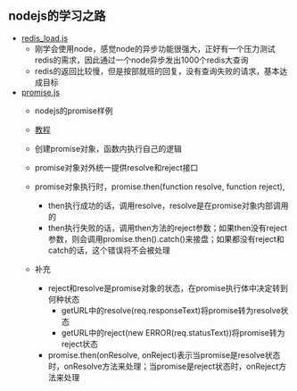 
nodejs的学习之路
---------------------


* [redis_load.js](test/redis_load.js)
	* 刚学会使用node，感觉node的异步功能很强大，正好有一个压力测试redis的需求，因此通过一个node异步发出1000个redis大查询
	* redis的返回比较慢，但是按部就班的回复，没有查询失败的请求，基本达成目标
* [promise.js](test/promise.js)
	* nodejs的promise样例
	* [教程](http://liubin.org/promises-book/#chapter2-how-to-write-promise)
	* 创建promise对象，函数内执行自己的逻辑
	* promise对象对外统一提供resolve和reject接口
	* promise对象执行时，promise.then(function resolve, function reject),
		* then执行成功的话，调用resolve，resolve是在promise对象内部调用的
		* then执行失败的话，调用then方法的reject参数；如果then没有reject参数，则会调用promise.then().catch()来接盘；如果都没有reject和catch的话，这个错误将不会被处理

	* 补充
		* reject和resolve是promise对象的状态，在promise执行体中决定转到何种状态
			* getURL中的resolve(req.responseText)将promise转为resolve状态
			* getURL中的reject(new ERROR(req.statusText))将promise转为reject状态
		* promise.then(onResolve, onReject)表示当promise是resolve状态时，onResolve方法来处理；当promise是reject状态时，onReject方法来处理
